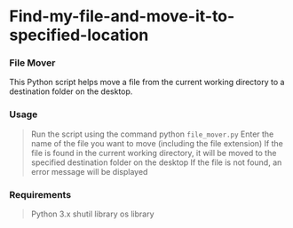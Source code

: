 # Find-my-file-and-move-it-to-specified-location

### File Mover

This Python script helps move a file from the current working directory to a destination folder on the desktop.

### Usage
>Run the script using the command python `file_mover.py`
>Enter the name of the file you want to move (including the file extension)
>If the file is found in the current working directory, it will be moved to the specified destination folder on the desktop
>If the file is not found, an error message will be displayed

### Requirements

> Python 3.x
> shutil library
> os library

